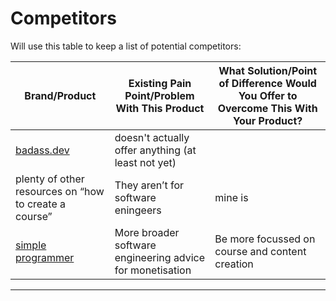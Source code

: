 # Competitors

Will use this table to keep a list of potential competitors:

| **Brand/Product**                                     | **Existing Pain Point/Problem With This Product**         | **What Solution/Point of Difference Would You Offer to Overcome This With Your Product?** |
| ----------------------------------------------------- | --------------------------------------------------------- | ----------------------------------------------------------------------------------------- |
| [badass.dev](https://badass.dev/)                     | doesn't actually offer anything (at least not yet)        |                                                                                           |
| plenty of other resources on “how to create a course” | They aren’t for software eningeers                        | mine is                                                                                   |
| [simple programmer](https://simpleprogrammer.com/)    | More broader software engineering advice for monetisation | Be more focussed on course and content creation                                           |

---
